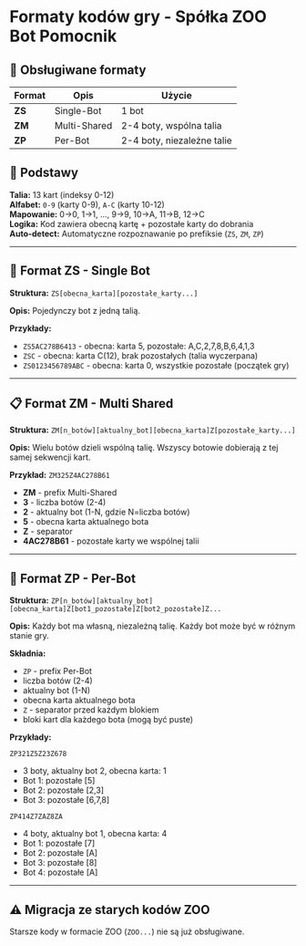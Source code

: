 # Formaty kodów gry - Spółka ZOO Bot Pomocnik

## 🎯 Obsługiwane formaty

| Format | Opis         | Użycie                     |
| ------ | ------------ | -------------------------- |
| **ZS** | Single-Bot   | 1 bot                      |
| **ZM** | Multi-Shared | 2-4 boty, wspólna talia    |
| **ZP** | Per-Bot      | 2-4 boty, niezależne talie |

## 🔧 Podstawy

**Talia:** 13 kart (indeksy 0-12)  
**Alfabet:** `0-9` (karty 0-9), `A-C` (karty 10-12)  
**Mapowanie:** 0→0, 1→1, ..., 9→9, 10→A, 11→B, 12→C  
**Logika:** Kod zawiera obecną kartę + pozostałe karty do dobrania  
**Auto-detect:** Automatyczne rozpoznawanie po prefiksie (`ZS`, `ZM`, `ZP`)

---

## 📝 Format ZS - Single Bot

**Struktura:** `ZS[obecna_karta][pozostałe_karty...]`

**Opis:** Pojedynczy bot z jedną talią.

**Przykłady:**

- `ZS5AC278B6413` - obecna: karta 5, pozostałe: A,C,2,7,8,B,6,4,1,3
- `ZSC` - obecna: karta C(12), brak pozostałych (talia wyczerpana)
- `ZS0123456789ABC` - obecna: karta 0, wszystkie pozostałe (początek gry)

---

## 📋 Format ZM - Multi Shared

**Struktura:** `ZM[n_botów][aktualny_bot][obecna_karta]Z[pozostałe_karty...]`

**Opis:** Wielu botów dzieli wspólną talię. Wszyscy botowie dobierają z tej samej sekwencji kart.

**Przykład:** `ZM325Z4AC278B61`

- **ZM** - prefix Multi-Shared
- **3** - liczba botów (2-4)
- **2** - aktualny bot (1-N, gdzie N=liczba botów)
- **5** - obecna karta aktualnego bota
- **Z** - separator
- **4AC278B61** - pozostałe karty we wspólnej talii

---

## 🎯 Format ZP - Per-Bot

**Struktura:** `ZP[n_botów][aktualny_bot][obecna_karta]Z[bot1_pozostałe]Z[bot2_pozostałe]Z...`

**Opis:** Każdy bot ma własną, niezależną talię. Każdy bot może być w różnym stanie gry.

**Składnia:**

- `ZP` - prefix Per-Bot
- liczba botów (2-4)
- aktualny bot (1-N)
- obecna karta aktualnego bota
- `Z` - separator przed każdym blokiem
- bloki kart dla każdego bota (mogą być puste)

**Przykłady:**

`ZP321Z5Z23Z678`

- 3 boty, aktualny bot 2, obecna karta: 1
- Bot 1: pozostałe [5]
- Bot 2: pozostałe [2,3]
- Bot 3: pozostałe [6,7,8]

`ZP414Z7ZAZ8ZA`

- 4 boty, aktualny bot 1, obecna karta: 4
- Bot 1: pozostałe [7]
- Bot 2: pozostałe [A]
- Bot 3: pozostałe [8]
- Bot 4: pozostałe [A]

---

## ⚠️ Migracja ze starych kodów ZOO

Starsze kody w formacie ZOO (`ZOO...`) nie są już obsługiwane.
